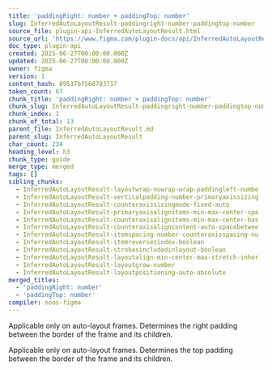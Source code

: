 ```yaml
---
title: 'paddingRight: number + paddingTop: number'
slug: InferredAutoLayoutResult-paddingright-number-paddingtop-number
source_file: plugin-api-InferredAutoLayoutResult.html
source_url: 'https://www.figma.com/plugin-docs/api/InferredAutoLayoutResult/'
doc_type: plugin-api
created: 2025-06-27T00:00:00.000Z
updated: 2025-06-27T00:00:00.000Z
owner: figma
version: 1
content_hash: 89537bf568783717
token_count: 67
chunk_title: 'paddingRight: number + paddingTop: number'
chunk_slug: InferredAutoLayoutResult-paddingright-number-paddingtop-number
chunk_index: 1
chunk_of_total: 13
parent_file: InferredAutoLayoutResult.md
parent_slug: InferredAutoLayoutResult
char_count: 234
heading_level: h3
chunk_type: guide
merge_type: merged
tags: []
sibling_chunks:
  - InferredAutoLayoutResult-layoutwrap-nowrap-wrap-paddingleft-numbe
  - InferredAutoLayoutResult-verticalpadding-number-primaryaxissizing
  - InferredAutoLayoutResult-counteraxissizingmode-fixed-auto
  - InferredAutoLayoutResult-primaryaxisalignitems-min-max-center-spa
  - InferredAutoLayoutResult-counteraxisalignitems-min-max-center-bas
  - InferredAutoLayoutResult-counteraxisaligncontent-auto-spacebetwee
  - InferredAutoLayoutResult-itemspacing-number-counteraxisspacing-nu
  - InferredAutoLayoutResult-itemreversezindex-boolean
  - InferredAutoLayoutResult-strokesincludedinlayout-boolean
  - InferredAutoLayoutResult-layoutalign-min-center-max-stretch-inher
  - InferredAutoLayoutResult-layoutgrow-number
  - InferredAutoLayoutResult-layoutpositioning-auto-absolute
merged_titles:
  - 'paddingRight: number'
  - 'paddingTop: number'
compiler: noos-figma
---
```


Applicable only on auto-layout frames. Determines the right padding between the border of the frame and its children.

Applicable only on auto-layout frames. Determines the top padding between the border of the frame and its children.
